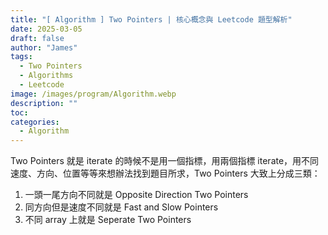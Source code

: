 ```yaml
---
title: "[ Algorithm ] Two Pointers | 核心概念與 Leetcode 題型解析"
date: 2025-03-05
draft: false
author: "James"
tags:
  - Two Pointers
  - Algorithms
  - Leetcode
image: /images/program/Algorithm.webp
description: ""
toc: 
categories:
  - Algorithm
---
```


Two Pointers 就是 iterate 的時候不是用一個指標，用兩個指標 iterate，用不同速度、方向、位置等等來想辦法找到題目所求，Two Pointers 大致上分成三類：

1. 一頭一尾方向不同就是 Opposite Direction Two Pointers
2. 同方向但是速度不同就是 Fast and Slow Pointers
3. 不同 array 上就是 Seperate Two Pointers